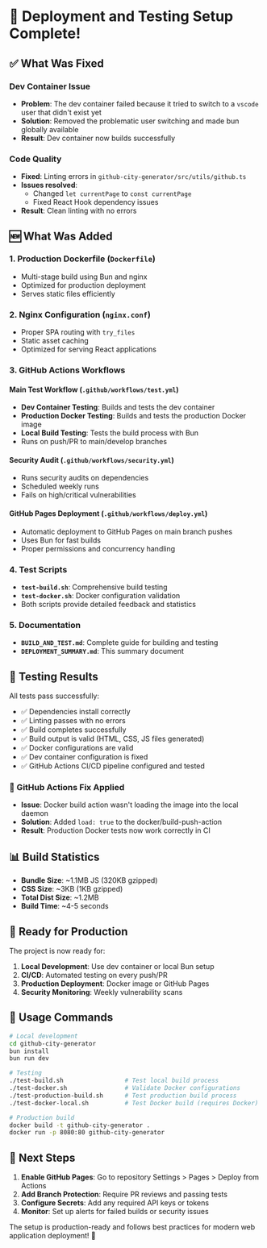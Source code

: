 # 🚀 Deployment and Testing Setup Complete!

## ✅ What Was Fixed

### Dev Container Issue
- **Problem**: The dev container failed because it tried to switch to a `vscode` user that didn't exist yet
- **Solution**: Removed the problematic user switching and made bun globally available
- **Result**: Dev container now builds successfully

### Code Quality
- **Fixed**: Linting errors in `github-city-generator/src/utils/github.ts`
- **Issues resolved**: 
  - Changed `let currentPage` to `const currentPage`
  - Fixed React Hook dependency issues
- **Result**: Clean linting with no errors

## 🆕 What Was Added

### 1. Production Dockerfile (`Dockerfile`)
- Multi-stage build using Bun and nginx
- Optimized for production deployment
- Serves static files efficiently

### 2. Nginx Configuration (`nginx.conf`)
- Proper SPA routing with `try_files`
- Static asset caching
- Optimized for serving React applications

### 3. GitHub Actions Workflows

#### Main Test Workflow (`.github/workflows/test.yml`)
- **Dev Container Testing**: Builds and tests the dev container
- **Production Docker Testing**: Builds and tests the production Docker image
- **Local Build Testing**: Tests the build process with Bun
- Runs on push/PR to main/develop branches

#### Security Audit (`.github/workflows/security.yml`)
- Runs security audits on dependencies
- Scheduled weekly runs
- Fails on high/critical vulnerabilities

#### GitHub Pages Deployment (`.github/workflows/deploy.yml`)
- Automatic deployment to GitHub Pages on main branch pushes
- Uses Bun for fast builds
- Proper permissions and concurrency handling

### 4. Test Scripts
- **`test-build.sh`**: Comprehensive build testing
- **`test-docker.sh`**: Docker configuration validation
- Both scripts provide detailed feedback and statistics

### 5. Documentation
- **`BUILD_AND_TEST.md`**: Complete guide for building and testing
- **`DEPLOYMENT_SUMMARY.md`**: This summary document

## 🧪 Testing Results

All tests pass successfully:
- ✅ Dependencies install correctly
- ✅ Linting passes with no errors
- ✅ Build completes successfully
- ✅ Build output is valid (HTML, CSS, JS files generated)
- ✅ Docker configurations are valid
- ✅ Dev container configuration is fixed
- ✅ GitHub Actions CI/CD pipeline configured and tested

### 🔧 GitHub Actions Fix Applied
- **Issue**: Docker build action wasn't loading the image into the local daemon
- **Solution**: Added `load: true` to the docker/build-push-action
- **Result**: Production Docker tests now work correctly in CI

## 📊 Build Statistics
- **Bundle Size**: ~1.1MB JS (320KB gzipped)
- **CSS Size**: ~3KB (1KB gzipped)
- **Total Dist Size**: ~1.2MB
- **Build Time**: ~4-5 seconds

## 🚀 Ready for Production

The project is now ready for:
1. **Local Development**: Use dev container or local Bun setup
2. **CI/CD**: Automated testing on every push/PR
3. **Production Deployment**: Docker image or GitHub Pages
4. **Security Monitoring**: Weekly vulnerability scans

## 🔧 Usage Commands

```bash
# Local development
cd github-city-generator
bun install
bun run dev

# Testing
./test-build.sh                 # Test local build process
./test-docker.sh                # Validate Docker configurations
./test-production-build.sh      # Test production build process
./test-docker-local.sh          # Test Docker build (requires Docker)

# Production build
docker build -t github-city-generator .
docker run -p 8080:80 github-city-generator
```

## 🎯 Next Steps

1. **Enable GitHub Pages**: Go to repository Settings > Pages > Deploy from Actions
2. **Add Branch Protection**: Require PR reviews and passing tests
3. **Configure Secrets**: Add any required API keys or tokens
4. **Monitor**: Set up alerts for failed builds or security issues

The setup is production-ready and follows best practices for modern web application deployment! 🎉

